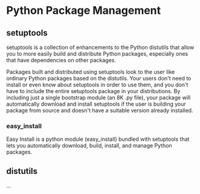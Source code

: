 # Python Package Management

## setuptools

setuptools is a collection of enhancements to the Python distutils that allow you to more easily build and distribute Python packages, especially ones that have dependencies on other packages.

Packages built and distributed using setuptools look to the user like ordinary Python packages based on the distutils. Your users don't need to install or even know about setuptools in order to use them, and you don't have to include the entire setuptools package in your distributions. By including just a single bootstrap module (an 8K .py file), your package will automatically download and install setuptools if the user is building your package from source and doesn't have a suitable version already installed.

### easy_install

Easy Install is a python module (easy_install) bundled with setuptools that lets you automatically download, build, install, and manage Python packages.

## distutils

...